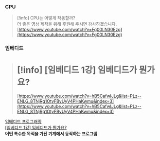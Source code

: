 ### CPU

> [!info] CPU는 어떻게 작동할까?  
> 더 좋은 영상 제작을 위해 후원해 주시면 감사하겠습니다.  
> [https://www.youtube.com/watch?v=Fg00LN30Ezg](https://www.youtube.com/watch?v=Fg00LN30Ezg)  

### 임베디드

> [!info] [임베디드 1강] 임베디드가 뭔가요?  
> ================================  
> [https://www.youtube.com/watch?v=hB5CafwlJLg&list=PLz--ENLG_8TNjRg1OtyFBvUyV4PHaKwmu&index=3](https://www.youtube.com/watch?v=hB5CafwlJLg&list=PLz--ENLG_8TNjRg1OtyFBvUyV4PHaKwmu&index=3)  

  

[임베디드 프로그래밍  
[임베디드 1강] 임베디드가 뭔가요?  
](https://www.youtube.com/watch?v=hB5CafwlJLg&list=PLz--ENLG_8TNjRg1OtyFBvUyV4PHaKwmu&index=3)**어떤 특수한 목적을 가진 기계에서 동작하는 프로그램**
